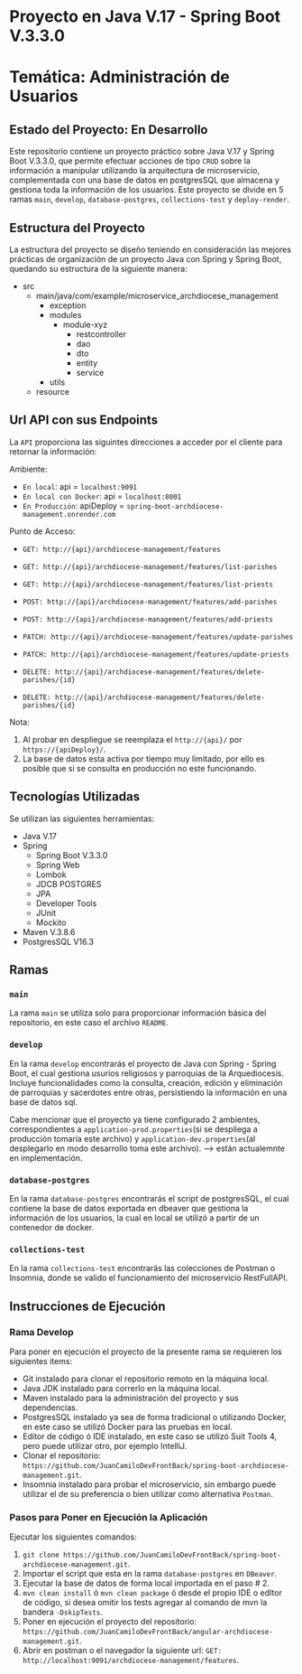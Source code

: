 # Proyecto en Java V.17 - Spring Boot V.3.3.0
# Temática: Administración de Usuarios
## Estado del Proyecto: En Desarrollo

Este repositorio contiene un proyecto práctico sobre Java V.17 y Spring Boot V.3.3.0,
que permite efectuar acciones de tipo `CRUD` sobre la información a manipular
utilizando la arquitectura de microservicio, complementada con una base de datos en postgresSQL
que almacena y gestiona toda la información de los usuarios.
Este proyecto se divide en 5 ramas `main`, `develop`, `database-postgres`, `collections-test` y `deploy-render`.

[//]: <> (Adicionalmente el proyecto cuenta con 2 ambientes, el de `Producción` y `Desarrollo`.)

## Estructura del Proyecto

La estructura del proyecto se diseño teniendo en consideración las mejores prácticas de organización de un proyecto Java con Spring y Spring Boot, quedando su estructura de la siguiente manera:
* src
    * main/java/com/example/microservice_archdiocese_management
        * exception
        * modules
            * module-xyz
                * restcontroller
                * dao
                * dto
                * entity
                * service
        * utils
    * resource

## Url API con sus Endpoints

La `API` proporciona las siguintes direcciones a acceder por el cliente para retornar la información:

Ambiente:
* `En local`: api = `localhost:9091`
* `En local con Docker`: api = `localhost:8001`
* `En Producción`: apiDeploy = `spring-boot-archdiocese-management.onrender.com`

Punto de Acceso:
* `GET: http://{api}/archdiocese-management/features`
* `GET: http://{api}/archdiocese-management/features/list-parishes`
* `GET: http://{api}/archdiocese-management/features/list-priests`

* `POST: http://{api}/archdiocese-management/features/add-parishes`
* `POST: http://{api}/archdiocese-management/features/add-priests`

* `PATCH: http://{api}/archdiocese-management/features/update-parishes`
* `PATCH: http://{api}/archdiocese-management/features/update-priests`

* `DELETE: http://{api}/archdiocese-management/features/delete-parishes/{id}`
* `DELETE: http://{api}/archdiocese-management/features/delete-parishes/{id}`

Nota:
1. Al probar en despliegue se reemplaza el `http://{api}/` por `https://{apiDeploy}/`.
2. La base de datos esta activa por tiempo muy limitado, por ello es posible que si se consulta en producción no este funcionando.

## Tecnologías Utilizadas

Se utilizan las siguientes herramientas:
* Java V.17
* Spring
    * Spring Boot V.3.3.0
    * Spring Web 
    * Lombok
    * JDCB POSTGRES
    * JPA
    * Developer Tools
    * JUnit
    * Mockito
* Maven V.3.8.6
* PostgresSQL V16.3

## Ramas

### `main`

La rama `main` se utiliza solo para proporcionar información básica del repositorio,
en este caso el archivo `README`.

### `develop`

En la rama `develop` encontrarás el proyecto de Java con Spring -  Spring Boot, el cual gestiona usurios religiosos y parroquias de la Arquediocesis. Incluye funcionalidades como la consulta, creación, edición y eliminación de parroquias y sacerdotes entre otras, persistiendo la información en una base de datos sql.

Cabe mencionar que el proyecto ya tiene configurado 2 ambientes, correspondientes a `application-prod.properties`(si se despliega a producción tomaría este archivo) y
`application-dev.properties`(al desplegarlo en modo desarrollo toma este archivo). --> están actualemnte en implementación.

### `database-postgres`

En la rama `database-postgres` encontrarás el script de postgresSQL, el cual contiene la base de datos exportada
en dbeaver que gestiona la información de los usuarios, la cual en local se utilizó a partir de un contenedor de docker.

### `collections-test`

En la rama `collections-test` encontrarás las colecciones de Postman o Insomnia, donde se valido el funcionamiento del microservicio RestFullAPI.

## Instrucciones de Ejecución

### Rama Develop

Para poner en ejecución el proyecto de la presente rama se requieren los siguientes items:
* Git instalado para clonar el repositorio remoto en la máquina local.
* Java JDK instalado para correrlo en la máquina local.
* Maven instalado para la administración del proyecto y sus dependencias.
* PostgresSQL instalado ya sea de forma tradicional o utilizando Docker, en este caso se utilizó Docker para las pruebas en local.
* Editor de código ó IDE instalado, en este caso se utilizó Suit Tools 4, pero puede utilizar otro, por ejemplo IntelliJ.
* Clonar el repositorio: `https://github.com/JuanCamiloDevFrontBack/spring-boot-archdiocese-management.git`.
* Insomnia instalado para probar el microservicio, sin embargo puede utilizar el de su preferencia o bien utilizar como alternativa `Postman`.

### Pasos para Poner en Ejecución la Aplicación

Ejecutar los siguientes comandos:
1. `git clone https://github.com/JuanCamiloDevFrontBack/spring-boot-archdiocese-management.git`.
2. Importar el script que esta en la rama `database-postgres` en `DBeaver`.
3. Ejecutar la base de datos de forma local importada en el paso # 2.
4. `mvn clean install` ó `mvn clean package` ó desde el propio IDE o edItor de código, si desea omitir los tests agregar al comando de mvn la bandera `-DskipTests`.
5. Poner en ejecución el proyecto del repositorio: `https://github.com/JuanCamiloDevFrontBack/angular-archdiocese-management.git`.
7. Abrir en postman o el navegador la siguiente url: `GET: http://localhost:9091/archdiocese-management/features`.
